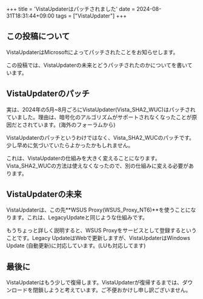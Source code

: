 +++
title = 'VistaUpdaterはパッチされました'
date = 2024-08-31T18:31:44+09:00
tags = ["VistaUpdater"]
+++

## この投稿について
VistaUpdaterはMicrosoftによってパッチされたことをお知らせします。

この投稿では、VistaUpdaterの未来とどうパッチされたのかについてを書いています。

## VistaUpdaterのパッチ
実は、2024年の5月~8月ごろにVistaUpdater(Vista_SHA2_WUC)はパッチされていました。理由は、暗号化のアルゴリズムがサポートされなくなったことが原因だとされています。(海外のフォーラムから)

VistaUpdaterのパッチというわけではなく、Vista_SHA2_WUCのパッチです。少し早めに気づいていたらよかったかもしれません。

これは、VistaUpdaterの仕組みを大きく変えることになります。Vista_SHA2_WUCの方法は使えなくなったので、別の仕組みに変える必要があります。

## VistaUpdaterの未来
VistaUpdaterは、この先**WSUS Proxy(WSUS_Proxy_NT6)**を使うことになります。これは、LegacyUpdateと同じような仕組みです。

もうちょっと詳しく説明すると、WSUS Proxyをサービスとして登録するということです。Legacy UpdateはWebで更新しますが、VistaUpdaterはWindows Update (自動更新)に対応しています。(LUも対応してます)

## 最後に
VistaUpdaterはもう少しで復帰します。VistaUpdaterが復帰するまでは、ダウンロードを閉鎖しようと考えています。ご不便おかけし申し訳ございません。